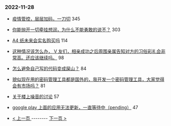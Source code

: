 ### 2022-11-28 
- [疫情管控，层层加码，一刀切](https://www.v2ex.com/t/898448) 345
- [你能抛开一切牵挂想润，为什么不能勇敢的说不？](https://www.v2ex.com/t/898382) 303
- [A4 纸未来会实名购买吗](https://www.v2ex.com/t/898477) 114
- [这种情况该怎么办， V 友们，相亲成功之后周围亲属告知对方的习俗彩礼会非常高。还应该继续吗。](https://www.v2ex.com/t/898395) 98
- [怎么避免自己写的代码变成屎山？](https://www.v2ex.com/t/898413) 84
- [貌似现在用的密码管理工具都是国外的，我开发一个密码管理工具，大家觉得会有市场吗？](https://www.v2ex.com/t/898418) 81
- [关于楼上噪音的讨论](https://www.v2ex.com/t/898568) 57
- [google play 上面的应用无法更新，一直等待中（pending）](https://www.v2ex.com/t/898414) 47 

- [ < 上一页 ](https://github.com/able8/v2ex-hot-record/blob/master/2022-11-27.md) -------- [ 下一页 > ](https://github.com/able8/v2ex-hot-record/blob/master/2022-11-29.md)